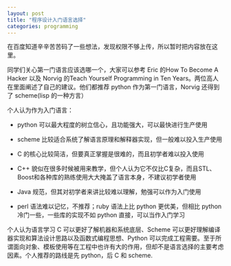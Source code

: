 ```yaml
---
layout: post
title: "程序设计入门语言选择"
categories: programming
---
```



在百度知道辛辛苦苦码了一些想法，发现权限不够上传，所以暂时把内容放在这里。


同学们关心第一门语言应该选哪一个，大家可以参考 Eric 的How To Become A Hacker 以及 Norvig 的Teach Yourself Programming in Ten Years。两位高人在里面阐述了自己的建议。他们都推荐 python 作为第一门语言，Norvig 还得到了 scheme(lisp 的一种方言）


个人认为作为入门语言：

* python 可以最大程度的树立信心，且功能强大，可以最快进行生产使用

* scheme 比较适合系统了解语言原理和解释器实现，但一般难以投入生产使用
  
* C 的核心比较简洁，但要真正掌握是很难的，而且初学者难以投入使用

* C++ 貌似在很多时候被用来教学，但个人认为它不仅比C复杂，而且STL、Boost和各种库的熟练使用大大掩盖了语言本身，不建议初学者使用

* Java 规范，但其对初学者来讲比较难以理解，勉强可以作为入门使用

* perl 语法难以记忆，不推荐；ruby 语法上比 python 更优美，但相比 python 冷门一些，一些库的实现不如 python 直接，可以当作入门学习


个人认为语言学习 C 可以更好了解机器和系统底层、Scheme 可以更好理解编译器实现和算法设计思路以及函数式编程思想、Python 可以完成工程需要。至于所谓面向对象、模板使用等在工程中也许有大的作用，但却不是语言选择的主要考虑因素。个人推荐的路线是先 python，后 C 和 scheme. 